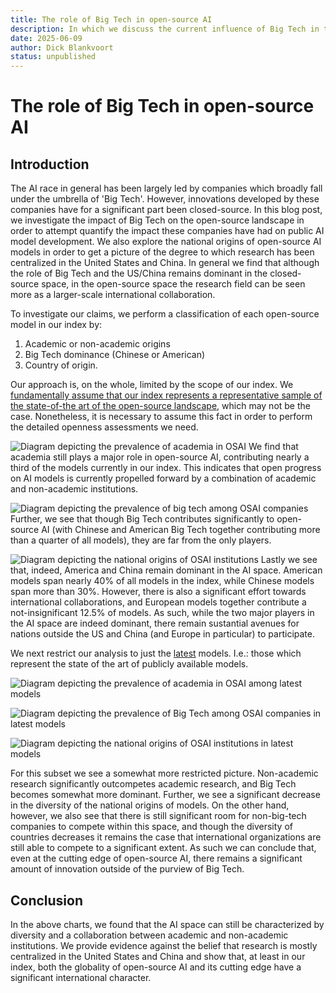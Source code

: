 ```yaml
---
title: The role of Big Tech in open-source AI
description: In which we discuss the current influence of Big Tech in the open-source AI space
date: 2025-06-09
author: Dick Blankvoort
status: unpublished
---
```

# The role of Big Tech in open-source AI
<author :author="author"></author>
<date :date="date"></date>

<!-- TODO make this live-updating? -->

## Introduction
<!-- Big tech has played a large role in the AI space so far. In this post we investigate its impact and characteristics. We additionally investigate the impact of academia. -->
The AI race in general has been largely led by companies which broadly fall under the umbrella of 'Big Tech'. However, innovations developed by these companies have for a significant part been closed-source. In this blog post, we investigate the impact of Big Tech on the open-source landscape in order to attempt quantify the impact these companies have had on public AI model development. We also explore the national origins of open-source AI models in order to get a picture of the degree to which research has been centralized in the United States and China. In general we find that although the role of Big Tech and the US/China remains dominant in the closed-source space, in the open-source space the research field can be seen more as a larger-scale international collaboration.

<!-- General approach: we do a classification of all models in our index and perform a quantitative analysis. -->
To investigate our claims, we perform a classification of each open-source model in our index by:
1. Academic or non-academic origins
2. Big Tech dominance (Chinese or American)
3. Country of origin.

<!-- Possible limitations: our target of analysis might not be representative. And why this is the best we can do. -->
Our approach is, on the whole, limited by the scope of our index. We [fundamentally assume that our index represents a representative sample of the state-of-the art of the open-source landscape](/guides/osai-overview-value), which may not be the case. Nonetheless, it is necessary to assume this fact in order to perform the detailed openness assessments we need.
<!-- HuggingFace would likely not be representative as it would include many barely-used models by individuals, and tagging based on country of origin is additionally exceedingly difficult. -->

<!-- The prevalence of academia -->
![Diagram depicting the prevalence of academia in OSAI](/images/academic_pie.png "Academic prevalence in OSAI")
We find that academia still plays a major role in open-source AI, contributing nearly a third of the models currently in our index. This indicates that open progress on AI models is currently propelled forward by a combination of academic and non-academic institutions.

<!-- The prevalence of Big Tech -->
![Diagram depicting the prevalence of big tech among OSAI companies](/images/big_tech_pie.png "Big Tech prevalence in OSAI")
Further, we see that though Big Tech contributes significantly to open-source AI (with Chinese and American Big Tech together contributing more than a quarter of all models), they are far from the only players.

<!-- Distributions of national origins -->
![Diagram depicting the national origins of OSAI institutions](/images/national_origins_pie.png "National origins in OSAI")
Lastly we see that, indeed, America and China remain dominant in the AI space. American models span nearly 40% of all models in the index, while Chinese models span more than 30%. However, there is also a significant effort towards international collaborations, and European models together contribute a not-insignificant 12.5% of models. As such, while the two major players in the AI space are indeed dominant, there remain sustantial avenues for nations outside the US and China (and Europe in particular) to participate.

<!-- Identical analysis for latest models -->
We next restrict our analysis to just the [latest](/news/performance-classes) models. I.e.: those which represent the state of the art of publicly available models.

![Diagram depicting the prevalence of academia in OSAI among latest models](/images/academic_pie_latest.png "Academic prevalence in OSAI among latest models")

![Diagram depicting the prevalence of Big Tech among OSAI companies in latest models](/images/big_tech_pie_latest.png "Big Tech prevalence in OSAI among latest models")

![Diagram depicting the national origins of OSAI institutions in latest models](/images/national_origins_pie_latest.png "National origins in OSAI among latest models")

For this subset we see a somewhat more restricted picture. Non-academic research significantly outcompetes academic research, and Big Tech becomes somewhat more dominant. Further, we see a significant decrease in the diversity of the national origins of models. On the other hand, however, we also see that there is still significant room for non-big-tech companies to compete within this space, and though the diversity of countries decreases it remains the case that international organizations are still able to compete to a significant extent. As such we can conclude that, even at the cutting edge of open-source AI, there remains a significant amount of innovation outside of the purview of Big Tech.

<!-- Conclusion: The space is still diverse and a collaboration. Even when limiting ourselves to just the latest models. -->
## Conclusion
In the above charts, we found that the AI space can still be characterized by diversity and a collaboration between academic and non-academic institutions. We provide evidence against the belief that research is mostly centralized in the United States and China and show that, at least in our index, both the globality of open-source AI and its cutting edge have a significant international character.
